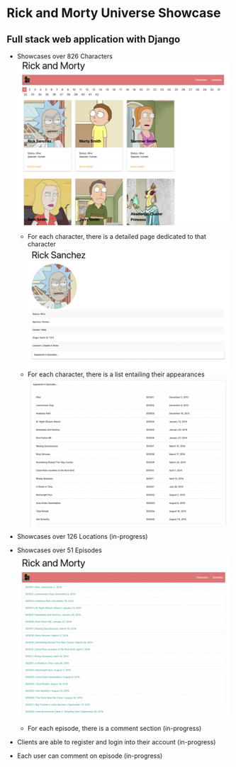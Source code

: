 # Rick and Morty Universe Showcase

## Full stack web application with Django

- Showcases over 826 Characters
    ![alt text](https://github.com/jc80800/rick_morty_django/blob/master/readmeimg/main_page.png)
    - For each character, there is a detailed page dedicated to that character
    ![alt text](https://github.com/jc80800/rick_morty_django/blob/master/readmeimg/character_detail.png)
    - For each character, there is a list entailing their appearances 
    ![alt text](https://github.com/jc80800/rick_morty_django/blob/master/readmeimg/character_appearance.png)
- Showcases over 126 Locations (in-progress)
- Showcases over 51 Episodes 
    ![alt text](https://github.com/jc80800/rick_morty_django/blob/master/readmeimg/episode_list.png)
    - For each episode, there is a comment section (in-progress)

- Clients are able to register and login into their account (in-progress)
- Each user can comment on episode (in-progress)

